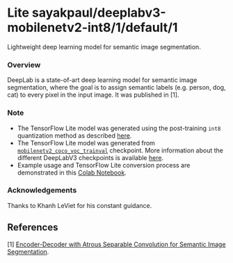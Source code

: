 # Lite sayakpaul/deeplabv3-mobilenetv2-int8/1/default/1
Lightweight deep learning model for semantic image segmentation.

<!-- parent-model: sayakpaul/deeplabv3-mobilenetv2-int8/1 -->
<!-- asset-path: https://github.com/sayakpaul/Adventures-in-TensorFlow-Lite/releases/download/v0.3.0/int8_mobilenetv2_coco_voctrainval_tflite.tar.gz -->

### Overview
DeepLab is a state-of-art deep learning model for semantic image segmentation, where the goal is to assign semantic labels (e.g. person, dog, cat) to every pixel in the input image. It was published in [1].

### Note
- The TensorFlow Lite model was generated using the post-training `int8` quantization method as described [here](https://www.tensorflow.org/lite/performance/post_training_quantization#full_integer_quantization).
- The TensorFlow Lite model was generated from [`mobilenetv2_coco_voc_trainval`](http://download.tensorflow.org/models/deeplabv3_mnv2_pascal_trainval_2018_01_29.tar.gz) checkpoint. More information about the different DeepLabV3 checkpoints is available [here](https://github.com/tensorflow/models/blob/master/research/deeplab/g3doc/model_zoo.md).
- Example usage and TensorFlow Lite conversion process are demonstrated in this [Colab Notebook](https://colab.research.google.com/github/sayakpaul/Adventures-in-TensorFlow-Lite/blob/master/DeepLabV3/DeepLab_TFLite_COCO.ipynb).

### Acknowledgements
Thanks to Khanh LeViet for his constant guidance.

References
--------------
[1] [Encoder-Decoder with Atrous Separable Convolution for Semantic Image Segmentation](https://arxiv.org/abs/1802.02611).
